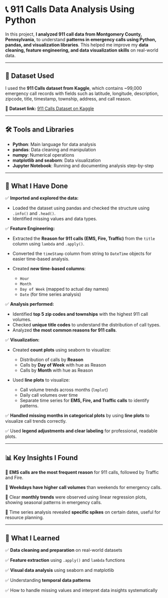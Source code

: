 # 📞 911 Calls Data Analysis Using Python

In this project, **I analyzed 911 call data from Montgomery County, Pennsylvania**, to understand **patterns in emergency calls using Python, pandas, and visualization libraries**. This helped me improve my **data cleaning, feature engineering, and data visualization skills** on real-world data.

---

## 📂 Dataset Used

I used the **911 Calls dataset from Kaggle**, which contains \~99,000 emergency call records with fields such as latitude, longitude, description, zipcode, title, timestamp, township, address, and call reason.

📌 **Dataset link:** [911 Calls Dataset on Kaggle](https://www.kaggle.com/datasets/mchirico/montcoalert)

---

## 🛠️ Tools and Libraries

* **Python**: Main language for data analysis
* **pandas**: Data cleaning and manipulation
* **numpy**: Numerical operations
* **matplotlib and seaborn**: Data visualization
* **Jupyter Notebook**: Running and documenting analysis step-by-step

---

## 🚩 What I Have Done

✅ **Imported and explored the data:**

* Loaded the dataset using pandas and checked the structure using `.info()` and `.head()`.
* Identified missing values and data types.

✅ **Feature Engineering:**

* Extracted the **Reason for 911 calls (EMS, Fire, Traffic)** from the `title` column using `lambda` and `.apply()`.
* Converted the `timeStamp` column from string to `DateTime` objects for easier time-based analysis.
* Created **new time-based columns**:

  * `Hour`
  * `Month`
  * `Day of Week` (mapped to actual day names)
  * `Date` (for time series analysis)

✅ **Analysis performed:**

* Identified **top 5 zip codes and townships** with the highest 911 call volumes.
* Checked **unique title codes** to understand the distribution of call types.
* Analyzed **the most common reasons for 911 calls**.

✅ **Visualization:**

* Created **count plots** using seaborn to visualize:

  * Distribution of calls by **Reason**
  * Calls by **Day of Week** with hue as Reason
  * Calls by **Month** with hue as Reason
* Used **line plots** to visualize:

  * Call volume trends across months (`lmplot`)
  * Daily call volumes over time
  * Separate time series for **EMS, Fire, and Traffic calls** to identify patterns.

✅ **Handled missing months in categorical plots** by using **line plots** to visualize call trends correctly.

✅ Used **legend adjustments and clear labeling** for professional, readable plots.

---

## 📊 Key Insights I Found

📌 **EMS calls are the most frequent reason** for 911 calls, followed by Traffic and Fire.

📌 **Weekdays have higher call volumes** than weekends for emergency calls.

📌 Clear **monthly trends** were observed using linear regression plots, showing seasonal patterns in emergency calls.

📌 Time series analysis revealed **specific spikes** on certain dates, useful for resource planning.

---

## 📌 What I Learned

✅ **Data cleaning and preparation** on real-world datasets

✅ **Feature extraction** using `.apply()` and `lambda` functions

✅ **Visual data analysis** using seaborn and matplotlib

✅ Understanding **temporal data patterns**

✅ How to handle missing values and interpret data insights systematically
